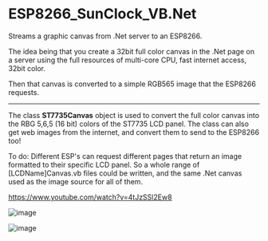 # ESP8266_SunClock_VB.Net
Streams a graphic canvas from .Net server to an ESP8266.

The idea being that you create a 32bit full color canvas in the .Net page on a server using the full resources of multi-core CPU, fast internet access, 32bit color.

Then that canvas is converted to a simple RGB565 image that the ESP8266 requests.

------------------------------

The class **ST7735Canvas** object is used to convert the full color canvas into the RBG 5,6,5 (16 bit) colors of the ST7735 LCD panel.
The class can also get web images from the internet, and convert them to send to the ESP8266 too!

To do:
Different ESP's can request different pages that return an image formatted to their specific LCD panel. So a whole range of [LCDName]Canvas.vb files could be written, and the same .Net canvas used as the image source for all of them.

https://www.youtube.com/watch?v=4tJzSSl2Ew8

![image](https://user-images.githubusercontent.com/1586332/126342925-4686c873-17a9-428d-ad9f-e83409c3f6f8.png)

![image](https://user-images.githubusercontent.com/1586332/126342969-663d6c93-8c0f-45ab-bada-b88ecf86ba3f.png)
